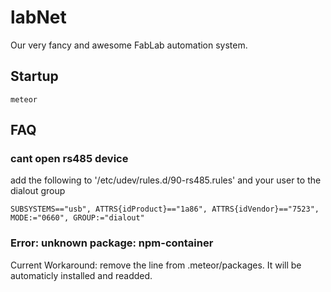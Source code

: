 labNet
======

Our very fancy and awesome FabLab automation system.

## Startup
````
meteor
````

## FAQ
### cant open rs485 device
add the following to '/etc/udev/rules.d/90-rs485.rules' and your user to the dialout group

````
SUBSYSTEMS=="usb", ATTRS{idProduct}=="1a86", ATTRS{idVendor}=="7523", MODE:="0660", GROUP:="dialout"
````
### Error: unknown package: npm-container
Current Workaround: remove the line from .meteor/packages.
It will be automaticly installed and readded.
